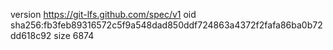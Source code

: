 version https://git-lfs.github.com/spec/v1
oid sha256:fb3feb89316572c5f9a548dad850ddf724863a4372f2fafa86ba0b72dd618c92
size 6874
